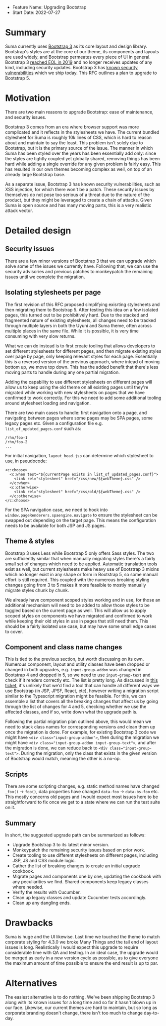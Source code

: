 - Feature Name: Upgrading Bootstrap
- Start Date: 2022-07-27

# Summary
[summary]: #summary

Suma currently uses [Bootstrap 3](https://getbootstrap.com/docs/3.3/) as its core layout and design library. Bootstrap's styles are at the core of our theme, its components and layouts are used widely, and Bootstrap permeates every piece of UI in general. Bootstrap 3 [reached EOL in 2019](https://blog.getbootstrap.com/2019/07/24/lts-plan/) and no longer receives updates of any kind, including security updates. Bootstrap 3 has [known security vulnerabilities](https://snyk.io/test/npm/bootstrap/3.3.7) which we ship today. This RFC outlines a plan to upgrade to Bootstrap 5.  

# Motivation
[motivation]: #motivation

There are two main reasons to upgrade Bootstrap: ease of maintenance, and security issues.

Bootstrap 3 comes from an era where browser support was more complicated and it reflects in the stylesheets we have. The current bundled stylesheet for Suma is roughly 10k lines of CSS, which is hard to reason about and maintain to say the least. This problem isn't solely due to Bootstrap, but it is the primary source of the issue. The manner in which Suma has been styled over the years has been essentially add only: since the styles are tightly coupled yet globally shared, removing things has been hard while adding a single override for any given problem is fairly easy. This has resulted in our own themes becoming complex as well, on top of an already large Bootstrap base.  

As a separate issue, Bootstrap 3 has known security vulnerabilities, such as XSS injection, for which there won't be a patch. These security issues by themselves do not pose too serious of a threat due to the nature of the product, but they might be leveraged to create a chain of attacks. Given Suma is open source and has many moving parts, this is a very realistic attack vector.  

# Detailed design
[design]: #detailed-design

## Security issues

There are a few minor versions of Bootstrap 3 that we can upgrade which solve some of the issues we currently have. Following that, we can use the security advisories and previous patches to monkeypatch the remaining issues until we complete the migration.  

## Isolating stylesheets per page

The first revision of this RFC proposed simplifying exisrting stylesheets and then migrating them to Bootstrap 5. After testing this idea on a few isolated pages, this turned out to be prohibitively hard. Due to the stacked and fragmented nature of existing stylesheets, all changes need to be tracked through multiple layers in both the Uyuni and Suma theme, often across multiple places in the same file. While it is possible, it is very time consuming with very slow returns.  

What we can do instead is to first create tooling that allows developers to set different stylesheets for different pages, and then migrate existing styles over page by page, only keeping relevant styles for each page. Essentially this is a reversed version of the previous approach, where intead of moving bottom up, we move top down. This has the added benefit that there's less moving parts to handle during any one partial migration.

Adding the capability to use different stylesheets on different pages will allow us to keep using the old theme on all existing pages until they're migrated while working with new stylesheets on pages that we have confirmed to work correctly. For this we need to add some additional tooling around stylesheet loading and navigation.  

There are two main cases to handle: first navigation onto a page, and navigating between pages where some pages may be SPA pages, some legacy pages etc. Given a configuration file e.g. `list_of_updated_pages.conf` such as:

```
/rhn/foo-1
/rhn/foo-2
...
```

For initial navigation, `layout_head.jsp` can determine which stylesheet to use, in pseudocode:  

```
<c:choose>
  <c:when test="${currentPage exists in list_of_updated_pages.conf}">
    <link rel="stylesheet" href="/css/new/${webTheme}.css" />
  </c:when>    
  <c:otherwise>
    <link rel="stylesheet" href="/css/old/${webTheme}.css" />
  </c:otherwise>
</c:choose>
```

For the SPA navigation case, we need to hook into `window.pageRenderers.spaengine.navigate` to ensure the stylesheet can be swapped out depending on the target page. This means the configuration needs to be available for both JSP and JS pages.  

## Theme & styles

Bootstrap 3 uses Less while Bootstrap 5 only offers Sass styles. The two are sufficiently similar that when manually migrating styles there's a fairly small set of changes which need to be applied. Automatic translation tools exist as well, but current stylesheets make heavy use of Bootstrap 3 mixins which no longer exist in any shape or form in Bootstrap 5, so some manual effort is still required. This coupled with the numerous breaking styling changes going from 3 to 5 makes it more feasible to mostly manually migrate styles chunk by chunk.  

We already have component scoped styles working and in use, for those an additional mechanism will need to be added to allow those styles to be toggled based on the current page as well. This will allow us to apply scoped styles on components we have migrated and confirmed to work while keeping their old styles in use in pages that still need them. This should be a fairly isolated use case, but may have some small edge cases to cover.  

## Component and class name changes

This is tied to the previous section, but worth discussing on its own. Numerous component, layout and utility classes have been dropped or changed in both upgrades, e.g. `input-group-addon` was changed in Bootstrap 4 and dropped in 5, so we need to use `input-group-text` and check if it renders correctly etc. The list is pretty long. As discussed in [this ticket](https://github.com/SUSE/spacewalk/issues/18346), it's unlikely that we'd find a tool that can handle all different ways we use Bootstrap (in JSP, JPSF, React, etc), however writing a migration script similar to the Typescript migration might be feasible. For this, we can assemble a list that covers all the breaking changes that affect us by going through the list of changes for 4 and 5, checking whether we use the affected classes, and if so, write down what the upgrade path is.  

Following the partial migration plan outlined above, this would mean we need to stack class names for corresponding versions and clean them up once the migration is done. For example, for existing Bootstrap 3 code we might have `<div class="input-group-addon">`, then during the migration we might have `<div class="input-group-addon input-group-text">`, and after the migration is done, we can reduce back to `<div class="input-group-text">`. During the migration, only the class that exists in the given version of Bootstrap would match, meaning the other is a no-op.  

## Scripts

There are some scripting changes, e.g. static method names have changed `_foo()` → `foo()`, data properties have changed `data-foo` → `data-bs-foo` etc. This mostly concerns old pages and I would expect most issues here to be straightforward to fix once we get to a state where we can run the test suite on it.

## Summary

In short, the suggested upgrade path can be summarized as follows:  

 - Upgrade Bootstrap 3 to its latest minor version.  
 - Monkeypatch the remaining security issues based on prior work.  
 - Create tooling to use different stylesheets on different pages, including JSP, JS and CSS module logic.  
 - Gather the list of breaking changes to create an initial upgrade cookbook.  
 - Migrate pages and components one by one, updating the cookbook with any peculiarities we find. Shared components keep legacy classes where needed.  
 - Verify the results with Cucumber.  
 - Clean up legacy classes and update Cucumber tests accordingly.  
 - Clean up any dangling ends.  

# Drawbacks
[drawbacks]: #drawbacks

Suma is huge and the UI likewise. Last time we touched the theme to match corporate styling for 4.3.0 we broke Many Things and the tail end of layout issues is long. Realistically I would expect this upgrade to require considerable time with QA and testing. In an ideal case, the upgrade would be merged as early in a new version cycle as possible, as to give everyone the maximum amount of time possible to ensure the end result is up to par. 


# Alternatives
[alternatives]: #alternatives

The easiest alternative is to do nothing. We've been shipping Bootstrap 3 along with its known issues for a long time and so far it hasn't blown up in our face. Likewise, our current themes are hard to maintain, but so long as corporate branding doesn't change, there isn't too much to change day-to-day.
